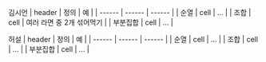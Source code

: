 김시언
| header | 정의 | 예 |
| ------ | ------ | ------ |
| 순열 | cell | ... |
| 조합 | cell | 여러 라면 중 2개 섞어먹기 |
| 부분집합 | cell | ... |

허설
| header | 정의 | 예 |
| ------ | ------ | ------ |
| 순열 | cell | ... |
| 조합 | cell | ... |
| 부분집합 | cell | ... |
